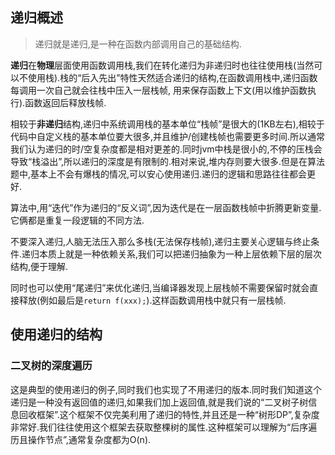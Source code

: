 ## 递归概述
> 递归就是递归,是一种在函数内部调用自己的基础结构.

**递归**在**物理**层面使用函数调用栈,我们在转化递归为非递归时也往往使用栈(当然可以不使用栈).栈的“后入先出”特性天然适合递归的结构,在函数调用栈中,递归函数每调用一次自己就会往栈中压入一层栈帧, 用来保存函数上下文(用以维护函数执行).函数返回后释放栈帧.

相较于**非递归**结构,递归中系统调用栈的基本单位“栈帧”是很大的(1KB左右),相较于代码中自定义栈的基本单位要大很多,并且维护/创建栈帧也需要更多时间.所以通常我们认为递归的时/空复杂度都是相对更差的.同时jvm中栈是很小的,不停的压栈会导致“栈溢出”,所以递归的深度是有限制的.相对来说,堆内存则要大很多.但是在算法题中,基本上不会有爆栈的情况,可以安心使用递归.递归的逻辑和思路往往都会更好.

算法中,用“迭代”作为递归的“反义词”,因为迭代是在一层函数栈帧中折腾更新变量.它俩都是重复一段逻辑的不同方法.

不要深入递归,人脑无法压入那么多栈(无法保存栈帧),递归主要关心逻辑与终止条件.递归本质上就是一种依赖关系,我们可以把递归抽象为一种上层依赖下层的层次结构,便于理解.

同时也可以使用“尾递归”来优化递归,当编译器发现上层栈帧不需要保留时就会直接释放(例如最后是`return f(xxx);`).这样函数调用栈中就只有一层栈帧.

## 使用递归的结构

### 二叉树的深度遍历

这是典型的使用递归的例子,同时我们也实现了不用递归的版本.同时我们知道这个递归是一种没有返回值的递归,如果我们加上返回值,就是我们说的“二叉树子树信息回收框架”.这个框架不仅完美利用了递归的特性,并且还是一种“树形DP”,复杂度非常好.我们往往使用这个框架去获取整棵树的属性.这种框架可以理解为“后序遍历且操作节点”,通常复杂度都为O(n).
